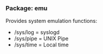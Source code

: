 ### Package: emu
Provides system emulation functions:
- /sys/log = syslogd
- /sys/pipe = UNIX Pipe
- /sys/time = Local time
